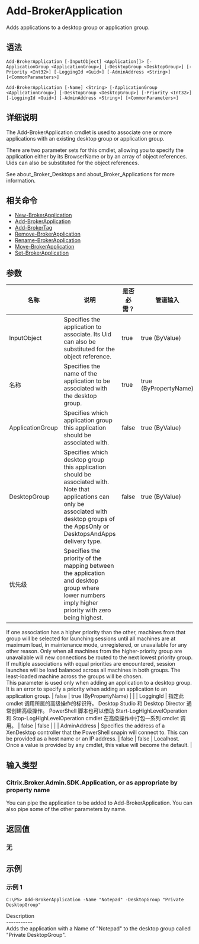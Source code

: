 # Add-BrokerApplication

Adds applications to a desktop group or application group.

## 语法

    Add-BrokerApplication [-InputObject] <Application[]> [-ApplicationGroup <ApplicationGroup>] [-DesktopGroup <DesktopGroup>] [-Priority <Int32>] [-LoggingId <Guid>] [-AdminAddress <String>] [<CommonParameters>]
    
    Add-BrokerApplication [-Name] <String> [-ApplicationGroup <ApplicationGroup>] [-DesktopGroup <DesktopGroup>] [-Priority <Int32>] [-LoggingId <Guid>] [-AdminAddress <String>] [<CommonParameters>]
    

## 详细说明

The Add-BrokerApplication cmdlet is used to associate one or more applications with an existing desktop group or application group.

There are two parameter sets for this cmdlet, allowing you to specify the application either by its BrowserName or by an array of object references. Uids can also be substituted for the object references.

See about_Broker_Desktops and about_Broker_Applications for more information.

## 相关命令

- [New-BrokerApplication](New-BrokerApplication.html)
- [Add-BrokerApplication](Add-BrokerApplication.html)
- [Add-BrokerTag](Add-BrokerTag.html)
- [Remove-BrokerApplication](Remove-BrokerApplication.html)
- [Rename-BrokerApplication](Rename-BrokerApplication.html)
- [Move-BrokerApplication](Move-BrokerApplication.html)
- [Set-BrokerApplication](Set-BrokerApplication.html)

## 参数

| 名称               | 说明                                                                                                                                                                                                                                                                                                                                                                                                                                                                                                                                                                                                                                                                                                                                                                                                                                                                                                                   | 是否必需？ | 管道输入                  | 默认值                                                                                    |
| ---------------- | -------------------------------------------------------------------------------------------------------------------------------------------------------------------------------------------------------------------------------------------------------------------------------------------------------------------------------------------------------------------------------------------------------------------------------------------------------------------------------------------------------------------------------------------------------------------------------------------------------------------------------------------------------------------------------------------------------------------------------------------------------------------------------------------------------------------------------------------------------------------------------------------------------------------- | ----- | --------------------- | -------------------------------------------------------------------------------------- |
| InputObject      | Specifies the application to associate. Its Uid can also be substituted for the object reference.                                                                                                                                                                                                                                                                                                                                                                                                                                                                                                                                                                                                                                                                                                                                                                                                                    | true  | true (ByValue)        |                                                                                        |
| 名称               | Specifies the name of the application to be associated with the desktop group.                                                                                                                                                                                                                                                                                                                                                                                                                                                                                                                                                                                                                                                                                                                                                                                                                                       | true  | true (ByPropertyName) |                                                                                        |
| ApplicationGroup | Specifies which application group this application should be associated with.                                                                                                                                                                                                                                                                                                                                                                                                                                                                                                                                                                                                                                                                                                                                                                                                                                        | false | true (ByValue)        |                                                                                        |
| DesktopGroup     | Specifies which desktop group this application should be associated with. Note that applications can only be associated with desktop groups of the AppsOnly or DesktopsAndApps delivery type.                                                                                                                                                                                                                                                                                                                                                                                                                                                                                                                                                                                                                                                                                                                        | false | true (ByValue)        |                                                                                        |
| 优先级              | Specifies the priority of the mapping between the application and desktop group where lower numbers imply higher priority with zero being highest.  
If one association has a higher priority than the other, machines from that group will be selected for launching sessions until all machines are at maximum load, in maintenance mode, unregistered, or unavailable for any other reason. Only when all machines from the higher-priority group are unavailable will new connections be routed to the next lowest priority group.  
If multiple associations with equal priorities are encountered, session launches will be load balanced across all machines in both groups. The least-loaded machine across the groups will be chosen.  
This parameter is used only when adding an application to a desktop group. It is an error to specify a priority when adding an application to an application group. | false | true (ByPropertyName) |                                                                                        |
| LoggingId        | 指定此 cmdlet 调用所属的高级操作的标识符。 Desktop Studio 和 Desktop Director 通常创建高级操作。 PowerShell 脚本也可以借助 Start-LogHighLevelOperation 和 Stop-LogHighLevelOperation cmdlet 在高级操作中打包一系列 cmdlet 调用。                                                                                                                                                                                                                                                                                                                                                                                                                                                                                                                                                                                                                                                                                                                                      | false | false                 |                                                                                        |
| AdminAddress     | Specifies the address of a XenDesktop controller that the PowerShell snapin will connect to. This can be provided as a host name or an IP address.                                                                                                                                                                                                                                                                                                                                                                                                                                                                                                                                                                                                                                                                                                                                                                   | false | false                 | Localhost. Once a value is provided by any cmdlet, this value will become the default. |

## 输入类型

### Citrix.Broker.Admin.SDK.Application, or as appropriate by property name

You can pipe the application to be added to Add-BrokerApplication. You can also pipe some of the other parameters by name.

## 返回值

### 无

## 示例

### 示例 1

    C:\PS> Add-BrokerApplication -Name "Notepad" -DesktopGroup "Private DesktopGroup"
    

Description  
\---\---\-----  
Adds the application with a Name of "Notepad" to the desktop group called "Private DesktopGroup".